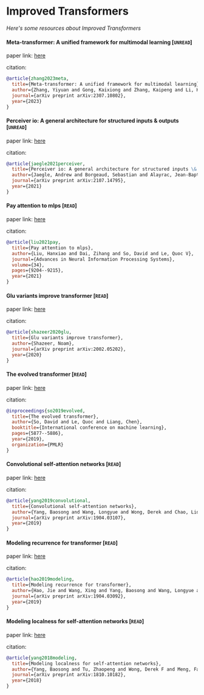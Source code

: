 # Improved Transformers
*Here's some resources about Improved Transformers*


#### Meta-transformer: A unified framework for multimodal learning [`UNREAD`]

paper link: [here](https://arxiv.org/pdf/2307.10802)

citation: 
```bibtex
@article{zhang2023meta,
  title={Meta-transformer: A unified framework for multimodal learning},
  author={Zhang, Yiyuan and Gong, Kaixiong and Zhang, Kaipeng and Li, Hongsheng and Qiao, Yu and Ouyang, Wanli and Yue, Xiangyu},
  journal={arXiv preprint arXiv:2307.10802},
  year={2023}
}
```

#### Perceiver io: A general architecture for structured inputs & outputs [`UNREAD`]

paper link: [here](https://arxiv.org/pdf/2107.14795.pdf%EF%BC%9B%E4%BB%A3%E7%A0%81%EF%BC%9Ahttps://github.com/deepmind/deepmind-research/tree/master/perceiver)

citation: 
```bibtex
@article{jaegle2021perceiver,
  title={Perceiver io: A general architecture for structured inputs \& outputs},
  author={Jaegle, Andrew and Borgeaud, Sebastian and Alayrac, Jean-Baptiste and Doersch, Carl and Ionescu, Catalin and Ding, David and Koppula, Skanda and Zoran, Daniel and Brock, Andrew and Shelhamer, Evan and others},
  journal={arXiv preprint arXiv:2107.14795},
  year={2021}
}
```
    
    

#### Pay attention to mlps [`READ`]

paper link: [here](https://proceedings.neurips.cc/paper/2021/file/4cc05b35c2f937c5bd9e7d41d3686fff-Paper.pdf)

citation: 
```bibtex
@article{liu2021pay,
  title={Pay attention to mlps},
  author={Liu, Hanxiao and Dai, Zihang and So, David and Le, Quoc V},
  journal={Advances in Neural Information Processing Systems},
  volume={34},
  pages={9204--9215},
  year={2021}
}
```

#### Glu variants improve transformer [`READ`]

paper link: [here](https://arxiv.org/pdf/2002.05202.pdf%5C%5D)

citation: 
```bibtex
@article{shazeer2020glu,
  title={Glu variants improve transformer},
  author={Shazeer, Noam},
  journal={arXiv preprint arXiv:2002.05202},
  year={2020}
}
```
       
    

#### The evolved transformer [`READ`]

paper link: [here](http://proceedings.mlr.press/v97/so19a/so19a.pdf)

citation: 
```bibtex
@inproceedings{so2019evolved,
  title={The evolved transformer},
  author={So, David and Le, Quoc and Liang, Chen},
  booktitle={International conference on machine learning},
  pages={5877--5886},
  year={2019},
  organization={PMLR}
}
```
    


#### Convolutional self-attention networks [`READ`]

paper link: [here](https://arxiv.org/pdf/1904.03107)

citation: 
```bibtex
@article{yang2019convolutional,
  title={Convolutional self-attention networks},
  author={Yang, Baosong and Wang, Longyue and Wong, Derek and Chao, Lidia S and Tu, Zhaopeng},
  journal={arXiv preprint arXiv:1904.03107},
  year={2019}
}
```


#### Modeling recurrence for transformer [`READ`]

paper link: [here](https://arxiv.org/pdf/1904.03092)

citation: 
```bibtex
@article{hao2019modeling,
  title={Modeling recurrence for transformer},
  author={Hao, Jie and Wang, Xing and Yang, Baosong and Wang, Longyue and Zhang, Jinfeng and Tu, Zhaopeng},
  journal={arXiv preprint arXiv:1904.03092},
  year={2019}
}
```
    

#### Modeling localness for self-attention networks [`READ`]

paper link: [here](https://arxiv.org/pdf/1810.10182)

citation: 
```bibtex
@article{yang2018modeling,
  title={Modeling localness for self-attention networks},
  author={Yang, Baosong and Tu, Zhaopeng and Wong, Derek F and Meng, Fandong and Chao, Lidia S and Zhang, Tong},
  journal={arXiv preprint arXiv:1810.10182},
  year={2018}
}
```
    
    